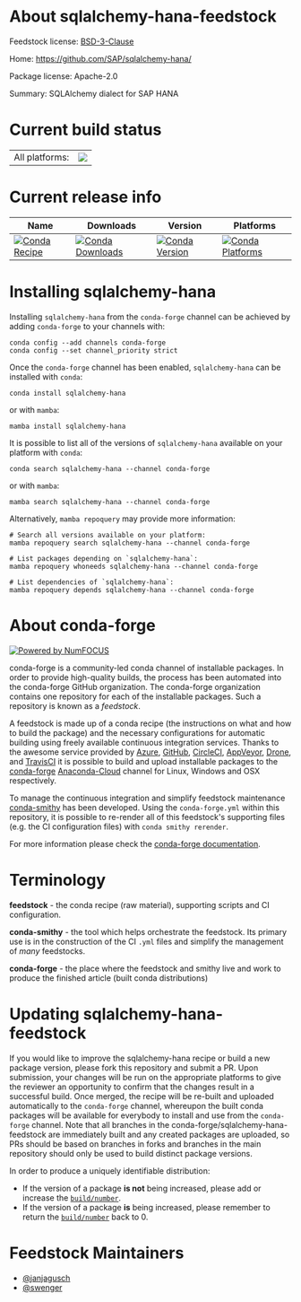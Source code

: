 About sqlalchemy-hana-feedstock
===============================

Feedstock license: [BSD-3-Clause](https://github.com/conda-forge/sqlalchemy-hana-feedstock/blob/main/LICENSE.txt)

Home: https://github.com/SAP/sqlalchemy-hana/

Package license: Apache-2.0

Summary: SQLAlchemy dialect for SAP HANA

Current build status
====================


<table><tr><td>All platforms:</td>
    <td>
      <a href="https://dev.azure.com/conda-forge/feedstock-builds/_build/latest?definitionId=19409&branchName=main">
        <img src="https://dev.azure.com/conda-forge/feedstock-builds/_apis/build/status/sqlalchemy-hana-feedstock?branchName=main">
      </a>
    </td>
  </tr>
</table>

Current release info
====================

| Name | Downloads | Version | Platforms |
| --- | --- | --- | --- |
| [![Conda Recipe](https://img.shields.io/badge/recipe-sqlalchemy--hana-green.svg)](https://anaconda.org/conda-forge/sqlalchemy-hana) | [![Conda Downloads](https://img.shields.io/conda/dn/conda-forge/sqlalchemy-hana.svg)](https://anaconda.org/conda-forge/sqlalchemy-hana) | [![Conda Version](https://img.shields.io/conda/vn/conda-forge/sqlalchemy-hana.svg)](https://anaconda.org/conda-forge/sqlalchemy-hana) | [![Conda Platforms](https://img.shields.io/conda/pn/conda-forge/sqlalchemy-hana.svg)](https://anaconda.org/conda-forge/sqlalchemy-hana) |

Installing sqlalchemy-hana
==========================

Installing `sqlalchemy-hana` from the `conda-forge` channel can be achieved by adding `conda-forge` to your channels with:

```
conda config --add channels conda-forge
conda config --set channel_priority strict
```

Once the `conda-forge` channel has been enabled, `sqlalchemy-hana` can be installed with `conda`:

```
conda install sqlalchemy-hana
```

or with `mamba`:

```
mamba install sqlalchemy-hana
```

It is possible to list all of the versions of `sqlalchemy-hana` available on your platform with `conda`:

```
conda search sqlalchemy-hana --channel conda-forge
```

or with `mamba`:

```
mamba search sqlalchemy-hana --channel conda-forge
```

Alternatively, `mamba repoquery` may provide more information:

```
# Search all versions available on your platform:
mamba repoquery search sqlalchemy-hana --channel conda-forge

# List packages depending on `sqlalchemy-hana`:
mamba repoquery whoneeds sqlalchemy-hana --channel conda-forge

# List dependencies of `sqlalchemy-hana`:
mamba repoquery depends sqlalchemy-hana --channel conda-forge
```


About conda-forge
=================

[![Powered by
NumFOCUS](https://img.shields.io/badge/powered%20by-NumFOCUS-orange.svg?style=flat&colorA=E1523D&colorB=007D8A)](https://numfocus.org)

conda-forge is a community-led conda channel of installable packages.
In order to provide high-quality builds, the process has been automated into the
conda-forge GitHub organization. The conda-forge organization contains one repository
for each of the installable packages. Such a repository is known as a *feedstock*.

A feedstock is made up of a conda recipe (the instructions on what and how to build
the package) and the necessary configurations for automatic building using freely
available continuous integration services. Thanks to the awesome service provided by
[Azure](https://azure.microsoft.com/en-us/services/devops/), [GitHub](https://github.com/),
[CircleCI](https://circleci.com/), [AppVeyor](https://www.appveyor.com/),
[Drone](https://cloud.drone.io/welcome), and [TravisCI](https://travis-ci.com/)
it is possible to build and upload installable packages to the
[conda-forge](https://anaconda.org/conda-forge) [Anaconda-Cloud](https://anaconda.org/)
channel for Linux, Windows and OSX respectively.

To manage the continuous integration and simplify feedstock maintenance
[conda-smithy](https://github.com/conda-forge/conda-smithy) has been developed.
Using the ``conda-forge.yml`` within this repository, it is possible to re-render all of
this feedstock's supporting files (e.g. the CI configuration files) with ``conda smithy rerender``.

For more information please check the [conda-forge documentation](https://conda-forge.org/docs/).

Terminology
===========

**feedstock** - the conda recipe (raw material), supporting scripts and CI configuration.

**conda-smithy** - the tool which helps orchestrate the feedstock.
                   Its primary use is in the construction of the CI ``.yml`` files
                   and simplify the management of *many* feedstocks.

**conda-forge** - the place where the feedstock and smithy live and work to
                  produce the finished article (built conda distributions)


Updating sqlalchemy-hana-feedstock
==================================

If you would like to improve the sqlalchemy-hana recipe or build a new
package version, please fork this repository and submit a PR. Upon submission,
your changes will be run on the appropriate platforms to give the reviewer an
opportunity to confirm that the changes result in a successful build. Once
merged, the recipe will be re-built and uploaded automatically to the
`conda-forge` channel, whereupon the built conda packages will be available for
everybody to install and use from the `conda-forge` channel.
Note that all branches in the conda-forge/sqlalchemy-hana-feedstock are
immediately built and any created packages are uploaded, so PRs should be based
on branches in forks and branches in the main repository should only be used to
build distinct package versions.

In order to produce a uniquely identifiable distribution:
 * If the version of a package **is not** being increased, please add or increase
   the [``build/number``](https://docs.conda.io/projects/conda-build/en/latest/resources/define-metadata.html#build-number-and-string).
 * If the version of a package **is** being increased, please remember to return
   the [``build/number``](https://docs.conda.io/projects/conda-build/en/latest/resources/define-metadata.html#build-number-and-string)
   back to 0.

Feedstock Maintainers
=====================

* [@janjagusch](https://github.com/janjagusch/)
* [@swenger](https://github.com/swenger/)

